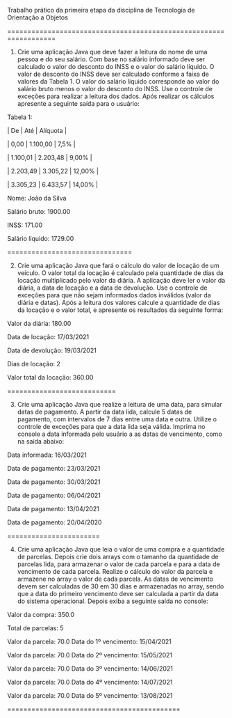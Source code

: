 

Trabalho prático da primeira etapa da disciplina de Tecnologia de Orientação a Objetos

==================================================================

1)  Crie  uma  aplicação  Java  que  deve  fazer  a  leitura  do  nome  de  uma  pessoa  e  do 
seu  salário.  Com  base  no  salário  informado  deve  ser  calculado  o  valor  do 
desconto  do  INSS  e  o  valor  do  salário  líquido.  O  valor  de  desconto  do  INSS 
deve  ser  calculado  conforme  a  faixa  de  valores  da  Tabela  1.  O  valor  do  salário 
liquido  corresponde  ao  valor  do  salário  bruto  menos  o  valor  do  desconto  do 
INSS. Use o controle de exceções para realizar a leitura dos dados. Após realizar 
os cálculos apresente a seguinte saída para o usuário:

Tabela 1:


|    De    |   Até    | Alíquota | 
  
|   0,00   | 1.100,00 |   7,5%   |

| 1.100,01 | 2.203,48 |  9,00%   |

| 2.203,49 | 3.305,22 | 12,00%   |

| 3.305,23 | 6.433,57 | 14,00%   |


Nome: João da Silva 

Salário bruto: 1900.00 

INSS: 171.00 

Salário líquido: 1729.00


===============================

2) Crie uma aplicação Java que fará o cálculo do valor de locação de um veículo. O 
valor total da locação é calculado pela quantidade de dias da locação 
multiplicado  pelo  valor da  diária.  A  aplicação  deve  ler  o  valor  da  diária,  a  data 
de locação e a data de devolução. Use o controle de exceções para que não sejam 
informados dados inválidos (valor da diária e datas). Após a leitura dos valores 
calcule a quantidade de dias da locação e o valor total, e apresente os resultados 
da seguinte forma: 

Valor da diária: 180.00 

Data de locação: 17/03/2021 

Data de devolução: 19/03/2021 

Dias de locação: 2 

Valor total da locação: 360.00 

===========================

3) Crie uma aplicação Java que realize a leitura de uma data, para simular datas de 
pagamento.  A  partir  da  data  lida,  calcule  5  datas  de  pagamento,  com  intervalos 
de 7 dias entre uma data e outra. Utilize o controle de exceções para que a data 
lida seja válida. Imprima no console a data informada pelo usuário a as datas de 
vencimento, como na saída abaixo: 
 
Data informada: 16/03/2021 

Data de pagamento: 23/03/2021 

Data de pagamento: 30/03/2021 

Data de pagamento: 06/04/2021 

Data de pagamento: 13/04/2021 

Data de pagamento: 20/04/2020 

=======================

4) Crie  uma  aplicação  Java  que  leia  o  valor  de  uma  compra  e  a  quantidade  de 
parcelas. Depois crie dois arrays com o tamanho da quantidade de parcelas lida, 
para  armazenar  o  valor  de  cada  parcela  e  para  a  data  de  vencimento  de  cada 
parcela.  Realize  o  cálculo  do  valor  da  parcela  e  armazene  no  array  o  valor  de 
cada parcela. As datas de vencimento  devem ser  calculadas de 30 em 30  dias e 
armazenadas  no  array,  sendo  que  a  data  do  primeiro  vencimento  deve  ser 
calculada a partir da data do sistema operacional. Depois exiba a seguinte saída 
no console: 
 
Valor da compra: 350.0 

Total de parcelas: 5 

Valor da parcela: 70.0 Data do 1º vencimento: 15/04/2021 

Valor da parcela: 70.0 Data do 2º vencimento: 15/05/2021 

Valor da parcela: 70.0 Data do 3º vencimento: 14/06/2021

Valor da parcela: 70.0 Data do 4º vencimento: 14/07/2021 

Valor da parcela: 70.0 Data do 5º vencimento: 13/08/2021 

===========================================
